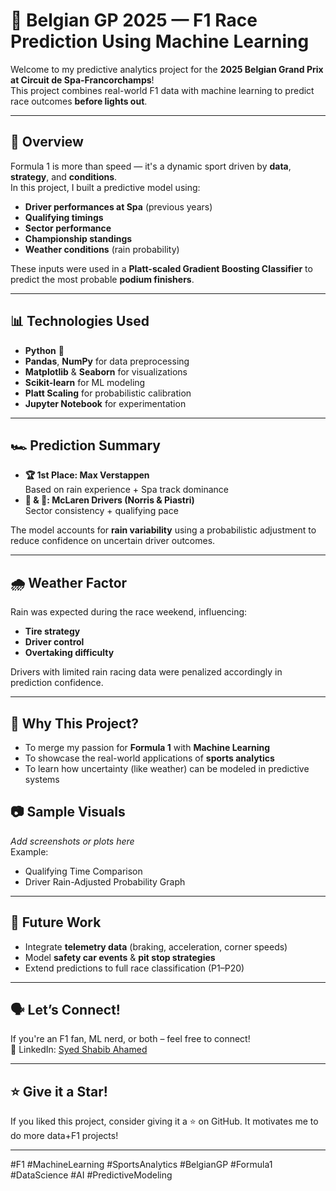 # 🏁 Belgian GP 2025 — F1 Race Prediction Using Machine Learning

Welcome to my predictive analytics project for the **2025 Belgian Grand Prix at Circuit de Spa-Francorchamps**!  
This project combines real-world F1 data with machine learning to predict race outcomes **before lights out**.  

---

## 🧠 Overview

Formula 1 is more than speed — it's a dynamic sport driven by **data**, **strategy**, and **conditions**.  
In this project, I built a predictive model using:

- **Driver performances at Spa** (previous years)
- **Qualifying timings**
- **Sector performance**
- **Championship standings**
- **Weather conditions** (rain probability)

These inputs were used in a **Platt-scaled Gradient Boosting Classifier** to predict the most probable **podium finishers**.

---

## 📊 Technologies Used

- **Python** 🐍  
- **Pandas**, **NumPy** for data preprocessing  
- **Matplotlib** & **Seaborn** for visualizations  
- **Scikit-learn** for ML modeling  
- **Platt Scaling** for probabilistic calibration  
- **Jupyter Notebook** for experimentation

---

## 🏎️ Prediction Summary

- **🏆 1st Place: Max Verstappen**  
  Based on rain experience + Spa track dominance  
- **🥈 & 🥉: McLaren Drivers (Norris & Piastri)**  
  Sector consistency + qualifying pace

The model accounts for **rain variability** using a probabilistic adjustment to reduce confidence on uncertain driver outcomes.

---

## 🌧️ Weather Factor

Rain was expected during the race weekend, influencing:

- **Tire strategy**
- **Driver control**
- **Overtaking difficulty**

Drivers with limited rain racing data were penalized accordingly in prediction confidence.

---

## 📌 Why This Project?

- To merge my passion for **Formula 1** with **Machine Learning**  
- To showcase the real-world applications of **sports analytics**  
- To learn how uncertainty (like weather) can be modeled in predictive systems


## 📷 Sample Visuals

_Add screenshots or plots here_  
Example:
- Qualifying Time Comparison  
- Driver Rain-Adjusted Probability Graph  

---

## 🧠 Future Work

- Integrate **telemetry data** (braking, acceleration, corner speeds)  
- Model **safety car events** & **pit stop strategies**  
- Extend predictions to full race classification (P1–P20)  

---

## 🗣️ Let’s Connect!

If you're an F1 fan, ML nerd, or both – feel free to connect!  
📩 LinkedIn: [Syed Shabib Ahamed](https://www.linkedin.com/in/syed-shabib-ahamed-b673b0225/)

---

## ⭐ Give it a Star!

If you liked this project, consider giving it a ⭐ on GitHub. It motivates me to do more data+F1 projects!

---

#F1 #MachineLearning #SportsAnalytics #BelgianGP #Formula1 #DataScience #AI #PredictiveModeling
